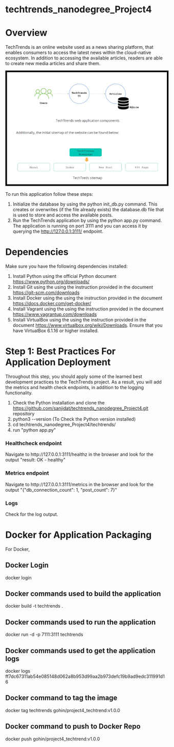 # techtrends_nanodegree_Project4

# Overview
TechTrends is an online website used as a news sharing platform, that enables consumers to access the latest news within the cloud-native ecosystem. In addition to accessing the available articles, readers are able to create new media articles and share them.

<img src="Images/techtrend.jpg" alt="" width="500" height="350" style="border:5px solid black">

To run this application follow these steps:

1. Initialize the database by using the python init_db.py command. This creates or overwrites (if the file already exists) the database.db file that is used to store and access the available posts.
2. Run the TechTrends application by using the python app.py command. The application is running on port 3111 and you can access it by querying the http://127.0.0.1:3111/ endpoint.

# Dependencies
Make sure you have the following dependencies installed:
1. Install Python using the official Python document https://www.python.org/downloads/
2. Install Git using the using the instruction provided in the document https://git-scm.com/downloads
3. Install Docker using the using the instruction provided in the document https://docs.docker.com/get-docker/
4. Install Vagrant using the using the instruction provided in the document https://www.vagrantup.com/downloads
5. Install VirtualBox using the using the instruction provided in the document https://www.virtualbox.org/wiki/Downloads. Ensure that you have VirtualBox 6.1.16 or higher installed.

# Step 1: Best Practices For Application Deployment
Throughout this step, you should apply some of the learned best development practices to the TechTrends project. As a result, you will add the metrics and health check endpoints, in addition to the logging functionality.

1. Check the Python installation and clone the https://github.com/sanjidat/techtrends_nanodegree_Project4.git repository
2. python3 --version  (To Check the Python version installed)
3. cd techtrends_nanodegree_Project4/techtrends/
4. run "python app.py"
<h3>Healthcheck endpoint</h3>
Navigate to http://127.0.0.1:3111/healthz in the browser and look for the output "result: OK - healthy"
<h3>Metrics endpoint</h3>
Navigate to http://127.0.0.1:3111/metrics in the browser and look for the output "{"db_connection_count": 1, "post_count": 7}"
<h3>Logs</h3>
Check for the log output.

# Docker for Application Packaging
For Docker,
## Docker Login
docker login
## Docker commands used to build the application 
docker build -t techtrends .
## Docker commands used to run the application
docker run -d -p 7111:3111 techtrends
## Docker commands used to get the application logs
docker logs ff7dc67311ab54e085148d062a8b953d99aa2b973defc19b9ad9edc311991d16
## Docker command to tag the image
docker tag techtrends gohin/project4_techtrend:v1.0.0
## Docker command to push to Docker Repo
docker push gohin/project4_techtrend:v1.0.0

